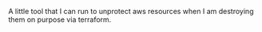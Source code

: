 A little tool that I can run to unprotect aws resources when I am destroying them on purpose via terraform.
